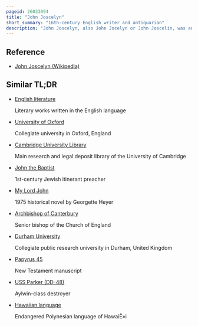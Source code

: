 ```yaml
---
pageid: 26033094
title: "John Joscelyn"
short_summary: "16th-century English writer and antiquarian"
description: "John Joscelyn, also John Jocelyn or John Joscelin, was an english Clergyman and antiquarian as well as Secretary to Matthew Parker, an Archbishop of Canterbury during the Reign of Queen Elizabeth i of England. Joscelyn was involved in Parker's Attempts to obtain and publish Medieval Manuscripts on Church History and was one of the first Scholars of the old english Language. He also studied the early Law Codes of England. His Old English dictionary, although not published during his lifetime, contributed greatly to the study of that language. Many of his Manuscripts and Papers eventually became Part of the Collections of the british Library Oxford University or Cambridge University."
---
```


## Reference

- [John Joscelyn (Wikipedia)](https://en.wikipedia.org/?curid=26033094)

## Similar TL;DR

- [English literature](/tldr/en/english-literature)

  Literary works written in the English language

- [University of Oxford](/tldr/en/university-of-oxford)

  Collegiate university in Oxford, England

- [Cambridge University Library](/tldr/en/cambridge-university-library)

  Main research and legal deposit library of the University of Cambridge

- [John the Baptist](/tldr/en/john-the-baptist)

  1st-century Jewish itinerant preacher

- [My Lord John](/tldr/en/my-lord-john)

  1975 historical novel by Georgette Heyer

- [Archbishop of Canterbury](/tldr/en/archbishop-of-canterbury)

  Senior bishop of the Church of England

- [Durham University](/tldr/en/durham-university)

  Collegiate public research university in Durham, United Kingdom

- [Papyrus 45](/tldr/en/papyrus-45)

  New Testament manuscript

- [USS Parker (DD-48)](/tldr/en/uss-parker-dd-48)

  Aylwin-class destroyer

- [Hawaiian language](/tldr/en/hawaiian-language)

  Endangered Polynesian language of HawaiÊ»i

